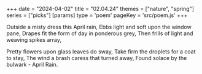 +++
date = "2024-04-02"
title = "02.04.24"
themes = ["nature", "spring"]
series = ["picks"]
[params]
  type = 'poem'
  pageKey = 'src/poem.js'
+++

Outside a misty dress this April rain,
Ebbs light and soft upon the window pane,
Drapes fit the form of day in ponderous grey,
Then frills of light and weaving spikes array,

Pretty flowers upon glass leaves do sway,
Take firm the droplets for a coat to stay,
The wind a brash caress that turned away,
Found solace by the bulwark - April Rain.
